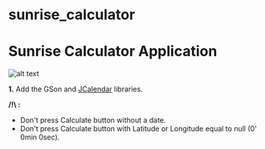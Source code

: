 sunrise_calculator
==
# Sunrise Calculator Application

![alt text](http://icons.iconarchive.com/icons/iconsmind/outline/256/Sunrise-icon.png "Sunrise")

**1.** Add the GSon and [JCalendar](https://toedter.com/jcalendar/) libraries.

**/!\ :**
+ Don't press Calculate button without a date.
+ Don't press Calculate button with Latitude or Longitude equal to null (0' 0min 0sec).

